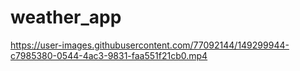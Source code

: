 # weather_app

https://user-images.githubusercontent.com/77092144/149299944-c7985380-0544-4ac3-9831-faa551f21cb0.mp4
